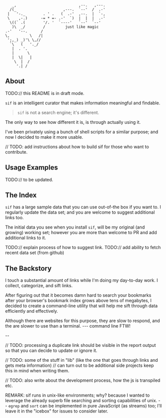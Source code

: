 ```
   _,                            ,--.   ,---.
  /(_                     ,---.  `--'  /  .-'
 |   '-._        . ' .   (  .-'  ,--.  |  `-,
 \    ,-.)      -= * =- .-'  `)  |  |  |  .-'
  \((` .(        '/. '  `----'   `--'  `--'
   )\  _/        /         just like magic
.-'   '--.      /
\,         \   /|
 ';,_) _)'\ \,//    
  `\   (   '._/   
   |  . '.
   |      \
   |  \|   |
    \  |  /
     '.| /
```

## About

TODO:// this README is in draft mode.

`sif` is an intelligent curator that makes information meaningful and findable.

> `sif` is not a search engine; it's different.

The only way to see how different it is, is through actually using it.

I've been privately using a bunch of shell scripts for a similar purpose;
and now I decided to make it more usable.

// TODO: add instructions about how to build sif for those who want to contribute.

## Usage Examples

TODO:// to be updated.

## The Index

`sif` has a large sample data that you can use out-of-the box if you want to.
I regularly update the data set; and you are welcome to suggest additional links
too.

The initial data you see when you install `sif`, will be my original 
(and growing) working set; however you are more than welcome to PR and add 
additional links to it.

TODO:// explain process of how to suggest link.
TODO:// add ability to fetch recent data set (from github)

## The Backstory

I touch a substantial amount of links while I'm doing my day-to-day work. 
I collect, categorize, and sift links.

After figuring out that it becomes damn hard to search your bookmarks after your 
browser's bookmark index grows above tens of megabytes, I decided to create a
command-line utility that will help me sift through data efficiently 
and effectively.

Although there are websites for this purpose, they are slow to respond, and the
are slower to use than a terminal. --- command line FTW!

--

// TODO: processing a duplicate link should be visible in the report output so that
you can decide to update or ignore it.

// TODO: some of the stuff in "lib" (like the one that goes through links and gets meta information) 
// can turn out to be additional side projects keep this in mind when writing them.

// TODO: also write about the development process, how the js is transpiled etc.

REMARK:
sif runs in unix-like environments; why? because I wanted to leverage the already
superb file searching and sorting capabilities of unix. -- `egrep` and `sort`
can be implemented in pure JavaScript (as streams) too; I'll leave it in the 
"icebox" for issues to consider later.
